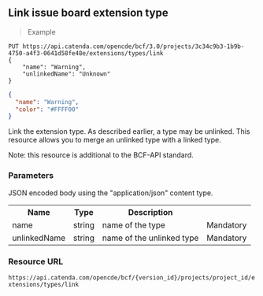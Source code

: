 ## Link issue board extension type

> Example

```http
PUT https://api.catenda.com/opencde/bcf/3.0/projects/3c34c9b3-1b9b-4750-a4f3-0641d58fe48e/extensions/types/link
{
    "name": "Warning",
    "unlinkedName": "Unknown"
}
```

```json
{
  "name": "Warning",
  "color": "#FFFF00"
}
```

Link the extension type. As described earlier, a type may be unlinked. This resource allows you to merge an unlinked type with a linked type.

Note: this resource is additional to the BCF-API standard.

### Parameters

JSON encoded body using the "application/json" content type.

<table class="table">
    <tr><th>Name</th><th>Type</th><th>Description</th><th></th></tr>
    <tr>
        <td>name</td>
        <td>string</td>
        <td>name of the type</td>
        <td>Mandatory</td>
    </tr>
    <tr>
        <td>unlinkedName</td>
        <td>string</td>
        <td>name of the unlinked type</td>
        <td>Mandatory</td>
    </tr>
</table>

### Resource URL

`https://api.catenda.com/opencde/bcf/{version_id}/projects/project_id/extensions/types/link`
